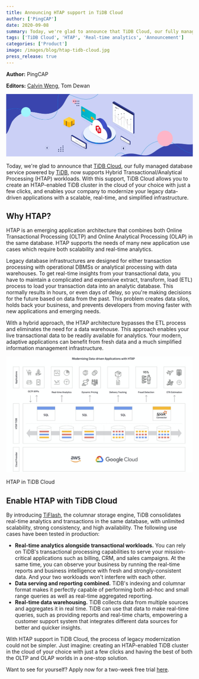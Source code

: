 ```yaml
---
title: Announcing HTAP support in TiDB Cloud
author: ['PingCAP']
date: 2020-09-08
summary: Today, we're glad to announce that TiDB Cloud, our fully managed database service powered by TiDB, now supports Hybrid Transactional/Analytical Processing (HTAP) workloads.
tags: ['TiDB Cloud', 'HTAP', 'Real-time analytics', 'Announcement']
categories: ['Product']
image: /images/blog/htap-tidb-cloud.jpg
press_release: true
---
```


**Author:** PingCAP

**Editors:** [Calvin Weng](https://github.com/dcalvin), Tom Dewan

![HTAP support in TiDB Cloud](media/htap-tidb-cloud.jpg)

Today, we're glad to announce that [TiDB Cloud](https://pingcap.com/tidb-cloud/), our fully managed database service powered by [TiDB](https://docs.pingcap.com/tidb/stable/overview), now supports Hybrid Transactional/Analytical Processing (HTAP) workloads. With this support, TiDB Cloud allows you to create an HTAP-enabled TiDB cluster in the cloud of your choice with just a few clicks, and enables your company to modernize your legacy data-driven applications with a scalable, real-time, and simplified infrastructure.

## Why HTAP?

HTAP is an emerging application architecture that combines both Online Transactional Processing (OLTP) and Online Analytical Processing (OLAP) in the same database. HTAP supports the needs of many new application use cases which require both scalability and real-time analytics.

Legacy database infrastructures are designed for either transaction processing with operational DBMSs or analytical processing with data warehouses. To get real-time insights from your transactional data, you have to maintain a complicated and expensive extract, transform, load (ETL) process to load your transaction data into an analytic database. This normally results in hours, or even days of delay, so you're making decisions for the future based on data from the past. This problem creates data silos, holds back your business, and prevents developers from moving faster with new applications and emerging needs.

With a hybrid approach, the HTAP architecture bypasses the ETL process and eliminates the need for a data warehouse. This approach enables your live transactional data to be readily available for analytics. Your modern, adaptive applications can benefit from fresh data and a much simplified information management infrastructure.

![HTAP in TiDB Cloud](media/htap-in-tidb-cloud.jpg)
<div class="caption-center"> HTAP in TiDB Cloud </div>

## Enable HTAP with TiDB Cloud

By introducing [TiFlash](https://docs.pingcap.com/tidb/stable/tiflash-overview), the columnar storage engine, TiDB consolidates real-time analytics and transactions in the same database, with unlimited scalability, strong consistency, and high availability. The following use cases have been tested in production:

* **Real-time analytics alongside transactional workloads.** You can rely on TiDB's transactional processing capabilities to serve your mission-critical applications such as billing, CRM, and sales campaigns. At the same time, you can observe your business by running the real-time reports and business intelligence with fresh and strongly-consistent data. And your two workloads won't interfere with each other.
* **Data serving and reporting combined.** TiDB's indexing and columnar format makes it perfectly capable of performing both ad-hoc and small range queries as well as real-time aggregated reporting.
* **Real-time data warehousing.** TiDB collects data from multiple sources and aggregates it in real time. TiDB can use that data to make real-time queries, such as providing reports and real-time charts, empowering a customer support system that integrates different data sources for better and quicker insights.

With HTAP support in TiDB Cloud, the process of legacy modernization could not be simpler.   Just imagine: creating an HTAP-enabled TiDB cluster in the cloud of your choice with just a few clicks and having the best of both the OLTP and OLAP worlds in a one-stop solution.

Want to see for yourself? Apply now for a two-week free trial [here](https://pingcap.com/products/tidbcloud/trial/).
